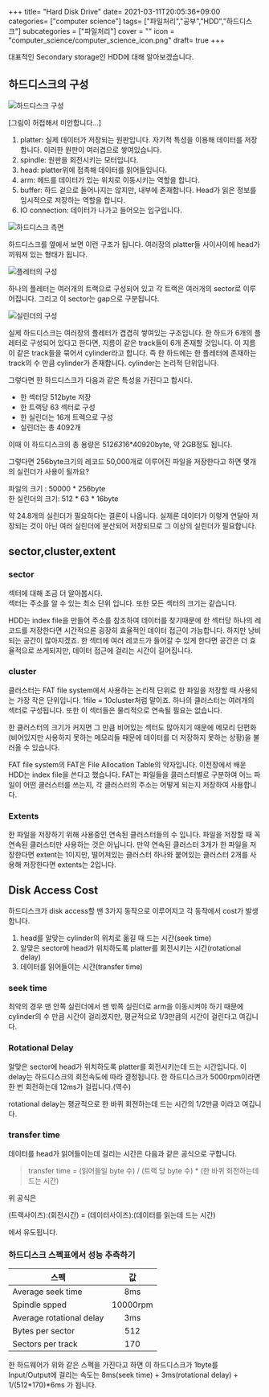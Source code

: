 +++
title= "Hard Disk Drive"
date= 2021-03-11T20:05:36+09:00
categories= ["computer science"]
tags= ["파일처리","공부","HDD","하드디스크"]
subcategories = ["파일처리"]
cover = ""
icon = "computer_science/computer_science_icon.png"
draft= true
+++

대표적인 Secondary storage인 HDD에 대해 알아보겠습니다.

## 하드디스크의 구성

![하드디스크 구성](../hdd.png)

[그림이 허접해서 미안합니다...]

1. platter: 실제 데이터가 저장되는 원판입니다. 자기적 특성을 이용해 데이터를 저장합니다. 이러한 원판이 여러겹으로 쌓여있습니다.
2. spindle: 원판을 회전시키는 모터입니다.
3. head: platter위에 접촉해 데이터를 읽어들입니다.
4. arm: 헤드를 데이터가 있는 위치로 이동시키는 역할을 합니다.
5. buffer: 하드 겉으로 들어나지는 않지만, 내부에 존재합니다. Head가 읽은 정보를 임시적으로 저장하는 역할을 합니다.
6. IO connection: 데이터가 나가고 들어오는 입구입니다.

![하드디스크 측면](../hdd_side.png)

하드디스크를 옆에서 보면 이런 구조가 됩니다. 여러장의 platter들 사이사이에 head가 끼워져 있는 형태가 됩니다. 

![플레터의 구성](../platter.png)

하나의 플레터는 여러개의 트랙으로 구성되어 있고 각 트랙은 여러개의 sector로 이루어집니다. 그리고 이 sector는 gap으로 구분됩니다.

![실린더의 구성](../cylinder.png)

실제 하드디스크는 여러장의 플레터가 겹겹히 쌓여있는 구조입니다. 한 하드가 6개의 플레터로 구성되어 있다고 한다면, 지름이 같은 track들이 6개 존재할 것입니다. 이 지름이 같은 track들을 묶어서 cylinder라고 합니다. 즉 한 하드에는 한 플레터에 존재하는 track의 수 만큼 cylinder가 존재합니다. cylinder는 논리적 단위입니다.

그렇다면 한 하드디스크가 다음과 같은 특성을 가진다고 합시다.
- 한 섹터당 512byte 저장
- 한 트랙당 63 섹터로 구성
- 한 실린더는 16개 트렉으로 구성
- 실린더는 총 4092개

이때 이 하드디스크의 총 용량은 512*63*16*40920byte, 약 2GB정도 됩니다.

그렇다면 256byte크기의 레코드 50,000개로 이루어진 파일을 저장한다고 하면 몇개의 실린더가 사용이 될까요?

파일의 크기 : 50000 * 256byte  
한 실린더의 크기: 512 * 63 * 16byte

약 24.8개의 실린더가 필요하다는 결론이 나옵니다. 실제론 데이터가 이렇게 연달아 저장되는 것이 아닌 여러 실린더에 분산되어 저장되므로 그 이상의 실린더가 필요합니다.

## sector,cluster,extent
### sector
섹터에 대해 조금 더 알아봅시다.  
섹터는 주소를 알 수 있는 최소 단위 입니다. 또한 모든 섹터의 크기는 같습니다. 

HDD는 index file을 만들어 주소를 참조하여 데이터를 찾기때문에 한 섹터당 하나의 레코드를 저장한다면 시간적으론 굉장히 효율적인 데이터 접근이 가능합니다. 하지만 낭비되는 공간이 많아지겠죠. 한 섹터에 여러 레코드가 들어갈 수 있게 한다면 공간은 더 효율적으로 쓰게되지만, 데이터 접근에 걸리는 시간이 길어집니다.

### cluster
클러스터는 FAT file system에서 사용하는 논리적 단위로 한 파일을 저장할 때 사용되는 가장 작은 단위입니다. 1file = 10cluster처럼 말이죠. 하나의 클러스터는 여러개의 섹터로 구성됩니다. 또한 이 섹터들은 물리적으로 연속될 필요는 없습니다.

한 클러스터의 크기가 커지면 그 만큼 비어있는 섹터도 많아지기 때문에 메모리 단편화(비어있지만 사용하지 못하는 메모리들 때문에 데이터를 더 저장하지 못하는 상황)을 불러올 수 있습니다.

FAT file system의 FAT은 File Allocation Table의 약자입니다. 이전장에서 배운 HDD는 index file을 쓴다고 했습니다. FAT는 파일들을 클러스터별로 구분하여 어느 파일이 어떤 클러스터를 쓰는지, 각 클러스터의 주소는 어떻게 되는지 저장하여 사용합니다.

### Extents
한 파일을 저장하기 위해 사용중인 연속된 클러스터들의 수 입니다. 
파일을 저장할 때 꼭 연속된 클러스터만 사용하는 것은 아닙니다. 만약 연속된 클러스터 3개가 한 파일을 저장한다면 extent는 1이지만, 떨어져있는 클러스터 하나와 붙어있는 클러스터 2개를 사용해 저장한다면 extents는 2입니다.

## Disk Access Cost
하드디스크가 disk access할 땐 3가지 동작으로 이루어지고 각 동작에서 cost가 발생합니다.

1. head를 알맞는 cylinder의 위치로 옮길 때 드는 시간(seek time)
2. 알맞은 sector에 head가 위치하도록 platter를 회전시키는 시간(rotational delay)
3. 데이터를 읽어들이는 시간(transfer time)

### seek time
최악의 경우 맨 안쪽 실린더에서 맨 밖쪽 실린더로 arm을 이동시켜야 하기 때문에 cylinder의 수 만큼 시간이 걸리겠지만, 평균적으로 1/3만큼의 시간이 걸린다고 여깁니다.

### Rotational Delay
알맞은 sector에 head가 위치하도록 platter를 회전시키는데 드는 시간입니다. 이 delay는 하드디스크의 회전속도에 따라 결정됩니다. 한 하드디스크가 5000rpm이라면 한 번 회전하는데 12ms가 걸립니다.(역수)

rotational delay는 평균적으로 한 바퀴 회전하는데 드는 시간의 1/2만큼 이라고 여깁니다.

### transfer time
데이터를 head가 읽어들이는데 걸리는 시간은 다음과 같은 공식으로 구합니다.

> transfer time = (읽어들일 byte 수) / (트랙 당 byte 수) * (한 바퀴 회전하는데 드는 시간)

위 공식은 

(트랙사이즈):(회전시간) = (데이터사이즈):(데이터를 읽는데 드는 시간) 

에서 유도됩니다.

### 하드디스크 스펙표에서 성능 추측하기
| 스펙 | 값 | 
|---|:---:|
|Average seek time| 8ms | 
|Spindle spped| 10000rpm | 
|Average rotational delay| 3ms | 
|Bytes per sector| 512 |
|Sectors per track|170|

한 하드웨어가 위와 같은 스펙을 가진다고 하면 이 하드디스크가 1byte를 Input/Output에 걸리는 속도는 8ms(seek time) + 3ms(rotational delay) + 1/(512*170)*6ms 가 됩니다.


